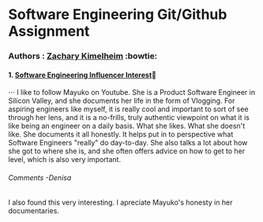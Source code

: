 # Software Engineering Git/Github Assignment
### Authors : [Zachary Kimelheim](https://github.com/zackkimelheim)  :bowtie:  

#### 1. [Software Engineering Influencer Interest](https://www.youtube.com/user/hellomayuko):milky_way:
⋅⋅⋅ I like to follow Mayuko on Youtube. She is a Product Software Engineer in Silicon Valley, and she documents her life in the form of Vlogging. For aspiring engineers like myself, it is really cool and important to sort of see through her lens, and it is a no-frills, truly authentic viewpoint on what it is like being an engineer on a daily basis. What she likes. What she doesn't like. She documents it all honestly. It helps put in to perspective what Software Engineers "really" do day-to-day. She also talks a lot about how she got to where she is, and she often offers advice on how to get to her level, which is also very important. 


###### Comments -Denisa 
I also found this very interesting. I apreciate Mayuko's honesty in her documentaries. 
